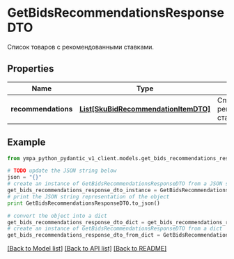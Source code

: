 # GetBidsRecommendationsResponseDTO

Список товаров с рекомендованными ставками.

## Properties
Name | Type | Description | Notes
------------ | ------------- | ------------- | -------------
**recommendations** | [**List[SkuBidRecommendationItemDTO]**](SkuBidRecommendationItemDTO.md) | Список товаров с рекомендованными ставками. | 

## Example

```python
from ympa_python_pydantic_v1_client.models.get_bids_recommendations_response_dto import GetBidsRecommendationsResponseDTO

# TODO update the JSON string below
json = "{}"
# create an instance of GetBidsRecommendationsResponseDTO from a JSON string
get_bids_recommendations_response_dto_instance = GetBidsRecommendationsResponseDTO.from_json(json)
# print the JSON string representation of the object
print GetBidsRecommendationsResponseDTO.to_json()

# convert the object into a dict
get_bids_recommendations_response_dto_dict = get_bids_recommendations_response_dto_instance.to_dict()
# create an instance of GetBidsRecommendationsResponseDTO from a dict
get_bids_recommendations_response_dto_from_dict = GetBidsRecommendationsResponseDTO.from_dict(get_bids_recommendations_response_dto_dict)
```
[[Back to Model list]](../README.md#documentation-for-models) [[Back to API list]](../README.md#documentation-for-api-endpoints) [[Back to README]](../README.md)


